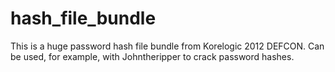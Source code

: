 # hash_file_bundle
This is a huge password hash file bundle from Korelogic 2012 DEFCON. Can be used, for example, with Johntheripper to crack password hashes.
